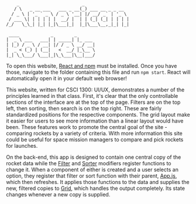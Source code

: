 ```
    _                        _
   / \   _ __ ___   ___ _ __(_) ___ __ _ _ __
  / _ \ | '_ ` _ \ / _ \ '__| |/ __/ _` | '_ \
 / ___ \| | | | | |  __/ |  | | (_| (_| | | | |
/_/   \_\_| |_| |_|\___|_|  |_|\___\__,_|_| |_|

 ____            _        _
|  _ \ ___   ___| | _____| |_ ___
| |_) / _ \ / __| |/ / _ \ __/ __|
|  _ < (_) | (__|   <  __/ |_\__ \
|_| \_\___/ \___|_|\_\___|\__|___/
```

To open this website, [React and npm](https://codeburst.io/installing-reactjs-and-creating-your-first-application-d437706498ed) must be installed.
Once you have those, navigate to the folder containing this file and run
`npm start`. React will automatically open it in your default web browser!

This website, written for CSCI 1300: UI/UX, demonstrates a number of the
principles learned in that class. First, it's clear that the only
controllable sections of the interface are at the top of the page.
Filters are on the top left, then sorting, then search is on the top right.
These are fairly standardized positions for the respective components.
The grid layout make it easier for users to see more information than a
linear layout would have been. These features work to promote the central
goal of the site - comparing rockets by a variety of criteria. With more
information this site could be useful for space mission managers to compare
and pick rockets for launches.

On the back-end, this app is designed to contain one central copy of the
rocket data while the [Filter](src/Filter.jsx) and [Sorter](src/Sorter.jsx)
modifiers register functions to change it. When a component of either is
created and a user selects an option, they register that filter or sort
function with their parent, [App.js](src/App.js), which then refreshes. It
applies those functions to the data and supplies the new, filtered copies to
[Grid](src/Grid.jsx), which handles the output completely. Its state changes
whenever a new copy is supplied.